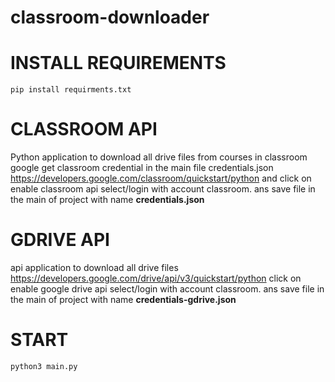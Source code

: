 
# classroom-downloader
# INSTALL REQUIREMENTS

    pip install requirments.txt    

# CLASSROOM API
Python application to download all drive files from courses in classroom google
get classroom credential in the main file credentials.json https://developers.google.com/classroom/quickstart/python and click on enable classroom api select/login with account classroom. ans save file in the main of project with name **credentials.json**

# GDRIVE API

api application to download all drive files 
https://developers.google.com/drive/api/v3/quickstart/python click on enable google drive api select/login with account classroom. ans save file in the main of project with name **credentials-gdrive.json**


 # START

    python3 main.py 
